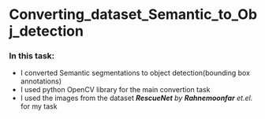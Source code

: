 # Converting_dataset_Semantic_to_Obj_detection
### In this task:
+ I converted Semantic segmentations to object detection(bounding box annotations)
+ I used python OpenCV library for the main convertion task
+ I used the images from the dataset _**RescueNet** by **Rahnemoonfar** et.el._ for my task
